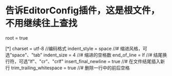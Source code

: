 # 告诉EditorConfig插件，这是根文件，不用继续往上查找
root = true

[*]
charset = utf-8                 //编码格式
indent_style = space            //# 缩进风格，可选"space"、"tab"
indent_size = 4                 //# 缩进的空格数
end_of_line = lf                //# 结尾换行符，可选"lf"、"cr"、"crlf"
insert_final_newline = true     //# 在文件结尾插入新行
trim_trailing_whitespace = true //# 删除一行中的前后空格
